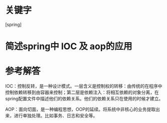 # 关键字

 \[spring\] 


# 简述spring中 IOC 及 aop的应用


# 参考解答

IOC：控制反转，是一种设计模式。一层含义是控制权的转移：由传统的在程序中控制依赖转移到由容器来控制；第二层是依赖注入：将相互依赖的对象分离，在spring配置文件中描述他们的依赖关系。他们的依赖关系只在使用的时候才建立。

AOP：面向切面，是一种编程思想，OOP的延续。将系统中非核心的业务提取出来，进行单独处理。比如事务、日志和安全等。

